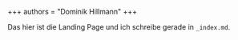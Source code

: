 +++
authors = "Dominik Hillmann"
+++

Das hier ist die Landing Page und ich schreibe gerade in `_index.md`.
